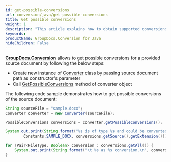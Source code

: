 ```yaml
---
id: get-possible-conversions
url: conversion/java/get-possible-conversions
title: Get possible conversions
weight: 1
description: "This article explains how to obtain supported conversions when convert documents with GroupDocs.Conversion within your Java applications"
keywords: 
productName: GroupDocs.Conversion for Java
hideChildren: False
---
```

**[GroupDocs.Conversion](https://products.groupdocs.com/conversion/java)** allows to get possible conversions for a provided source document by following the below steps:

*   Create new instance of [Converter](https://apireference.groupdocs.com/java/conversion/com.groupdocs.conversion/Converter) class by passing source document path as constructor's parameter
*   Call [GetPossibleConversions](https://apireference.groupdocs.com/java/conversion/com.groupdocs.conversion/Converter#getPossibleConversions()) method of converter object

The following code sample demonstrates how to get possible conversions of the source document:

```java
String sourceFile = "sample.docx";
Converter converter = new Converter(sourceFile);

PossibleConversions conversions = converter.getPossibleConversions();

System.out.print(String.format("%s is of type %s and could be converted to:\n",
        Constants.SAMPLE_DOCX, conversions.getSource().getExtension()));

for (Pair<FileType, Boolean> conversion : conversions.getAll()) {
    System.out.print(String.format("\t %s as %s conversion.\n", conversion.getKey().getExtension(), conversion.getValue() ? "primary" : "secondary"));
}
```
